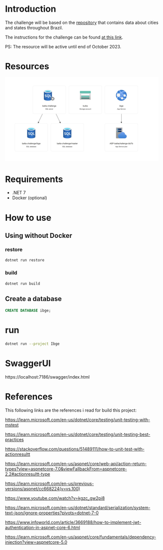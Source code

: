 ﻿# Introduction

The challenge will be based on the [repository](https://github.com/andrebaltieri/ibge/tree/main) that contains data about cities and states throughout Brazil.

The instructions for the challenge can be found [at this link](https://baltaio.blob.core.windows.net/temp/desafio-dotnet/01-sobre.pdf).

PS: The resource will be active until end of October 2023.

# Resources

<img src="./.assets/resources.jpg" />

# Requirements

- .NET 7
- Docker (optional)

# How to use

## Using without Docker

### restore

```bash
dotnet run restore
```

### build

```bash
dotnet run build
```


## Create a database

```sql
CREATE DATABASE ibge;
```

# run

```bash
dotnet run --project Ibge
```

# SwaggerUI

https://localhost:7186/swagger/index.html


# References

This following links are the references i read for build this project:

https://learn.microsoft.com/en-us/dotnet/core/testing/unit-testing-with-mstest

https://learn.microsoft.com/en-us/dotnet/core/testing/unit-testing-best-practices

https://stackoverflow.com/questions/51489111/how-to-unit-test-with-actionresultt

https://learn.microsoft.com/en-us/aspnet/core/web-api/action-return-types?view=aspnetcore-7.0&viewFallbackFrom=aspnetcore-2.2#actionresultt-type

https://learn.microsoft.com/en-us/previous-versions/aspnet/cc668224(v=vs.100)

https://www.youtube.com/watch?v=kgzc_gw2pi8

https://learn.microsoft.com/en-us/dotnet/standard/serialization/system-text-json/ignore-properties?pivots=dotnet-7-0

https://www.infoworld.com/article/3669188/how-to-implement-jwt-authentication-in-aspnet-core-6.html

https://learn.microsoft.com/en-us/aspnet/core/fundamentals/dependency-injection?view=aspnetcore-5.0
